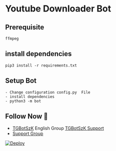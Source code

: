 # Youtube Downloader Bot
## Prerequisite
    ffmpeg
  
    
## install dependencies
    pip3 install -r requirements.txt


## Setup Bot
    - Change configuration config.py  File
    - install dependencies
    - python3 -m bot
    
## Follow Now 🤩
* [TGBotSzK](https://telegram.dog/TGBotSzK) English Group [TGBotSzK Support](https://telegram.dog/ZauTeHelpDesk)
* [Support Group](https://telegram.dog/ZauTeSupport)

[![Deploy](https://www.herokucdn.com/deploy/button.svg)](https://heroku.com/deploy?template=https://github.com/ZauteKm/YT-Downloader/tree/master)
